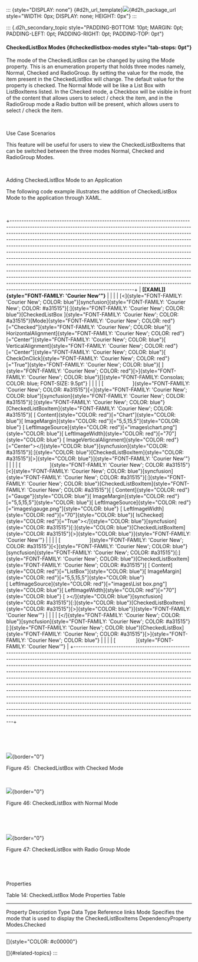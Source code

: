 ::: {style="DISPLAY: none"}
[](ms-xhelp:///?Id=d2h_url_template){#d2h_url_template}![](!package_url!){#d2h_package_url style="WIDTH: 0px; DISPLAY: none; HEIGHT: 0px"}
:::

::: {.d2h_secondary_topic style="PADDING-BOTTOM: 10pt; MARGIN: 0pt; PADDING-LEFT: 0pt; PADDING-RIGHT: 0pt; PADDING-TOP: 0pt"}
#### CheckedListBox Modes {#checkedlistbox-modes style="tab-stops: 0pt"}

The mode of the CheckedListBox can be changed by using the Mode property. This is an enumeration property that holds three modes namely, Normal, Checked and RadioGroup. By setting the value for the mode, the item present in the CheckedListBox will change. The default value for the property is checked. The Normal Mode will be like a List Box with ListBoxItems listed. In the Checked mode, a Checkbox will be visible in front of the content that allows users to select / check the item, and in the RadioGroup mode a Radio button will be present, which allows users to select / check the item.

 

Use Case Scenarios

This feature will be useful for users to view the CheckedListBoxItems that can be switched between the three modes Normal, Checked and RadioGroup Modes.

 

Adding CheckedListBox Mode to an Application

The following code example illustrates the addition of CheckedListBox Mode to the application through XAML.

 

+----------------------------------------------------------------------------------------------------------------------------------------------------------------------------------------------------------------------------------------------------------------------------------------------------------------------------------------------------------------------------------------------------------------------------------------------------------------------------------------------------------------------------------------------------------------------------------------------------------------------------------------------------------------------------------------------------------------------------------------------------------------------------------------------------------------------------------------------------------------------------------------------------------------------------------------------+
| **[\[XAML\]]{style="FONT-FAMILY: 'Courier New'"}**                                                                                                                                                                                                                                                                                                                                                                                                                                                                                                                                                                                                                                                                                                                                                                                                                                                                                           |
|                                                                                                                                                                                                                                                                                                                                                                                                                                                                                                                                                                                                                                                                                                                                                                                                                                                                                                                                              |
| [\<]{style="FONT-FAMILY: 'Courier New'; COLOR: blue"}[syncfusion]{style="FONT-FAMILY: 'Courier New'; COLOR: #a31515"}[:]{style="FONT-FAMILY: 'Courier New'; COLOR: blue"}[CheckedListBox ]{style="FONT-FAMILY: 'Courier New'; COLOR: #a31515"}[Mode]{style="FONT-FAMILY: 'Courier New'; COLOR: red"}[=\"Checked\"]{style="FONT-FAMILY: 'Courier New'; COLOR: blue"}[ HorizontalAlignment]{style="FONT-FAMILY: 'Courier New'; COLOR: red"}[=\"Center\"]{style="FONT-FAMILY: 'Courier New'; COLOR: blue"}[ VerticalAlignment]{style="FONT-FAMILY: 'Courier New'; COLOR: red"}[=\"Center\"]{style="FONT-FAMILY: 'Courier New'; COLOR: blue"}[ CheckOnClick]{style="FONT-FAMILY: 'Courier New'; COLOR: red"}[=\"True\"]{style="FONT-FAMILY: 'Courier New'; COLOR: blue"}[ ]{style="FONT-FAMILY: 'Courier New'; COLOR: red"}[\>]{style="FONT-FAMILY: 'Courier New'; COLOR: blue"}[]{style="FONT-FAMILY: Consolas; COLOR: blue; FONT-SIZE: 9.5pt"} |
|                                                                                                                                                                                                                                                                                                                                                                                                                                                                                                                                                                                                                                                                                                                                                                                                                                                                                                                                              |
| [                    ]{style="FONT-FAMILY: 'Courier New'; COLOR: #a31515"}[\<]{style="FONT-FAMILY: 'Courier New'; COLOR: blue"}[syncfusion]{style="FONT-FAMILY: 'Courier New'; COLOR: #a31515"}[:]{style="FONT-FAMILY: 'Courier New'; COLOR: blue"}[CheckedListBoxItem]{style="FONT-FAMILY: 'Courier New'; COLOR: #a31515"}[ [ Content]{style="COLOR: red"}[=\"Chart\"]{style="COLOR: blue"}[ ImageMargin]{style="COLOR: red"}[=\"5,5,15,5\"]{style="COLOR: blue"} [ LeftImageSource]{style="COLOR: red"}[=\"images\\chart.png\"]{style="COLOR: blue"}[ LeftImageWidth]{style="COLOR: red"}[=\"70\"]{style="COLOR: blue"} [ ImageVerticalAlignment]{style="COLOR: red"}[=\"Center\"\>\</]{style="COLOR: blue"}[syncfusion]{style="COLOR: #a31515"}[:]{style="COLOR: blue"}[CheckedListBoxItem]{style="COLOR: #a31515"}[\>]{style="COLOR: blue"}]{style="FONT-FAMILY: 'Courier New'"}                                                         |
|                                                                                                                                                                                                                                                                                                                                                                                                                                                                                                                                                                                                                                                                                                                                                                                                                                                                                                                                              |
| [                    ]{style="FONT-FAMILY: 'Courier New'; COLOR: #a31515"}[\<]{style="FONT-FAMILY: 'Courier New'; COLOR: blue"}[syncfusion]{style="FONT-FAMILY: 'Courier New'; COLOR: #a31515"}[:]{style="FONT-FAMILY: 'Courier New'; COLOR: blue"}[CheckedListBoxItem]{style="FONT-FAMILY: 'Courier New'; COLOR: #a31515"}[ [ Content]{style="COLOR: red"}[=\"Gauge\"]{style="COLOR: blue"}[ ImageMargin]{style="COLOR: red"}[=\"5,5,15,5\"]{style="COLOR: blue"}[ LeftImageSource]{style="COLOR: red"}[=\"images\\gauge.png\"]{style="COLOR: blue"} [ LeftImageWidth]{style="COLOR: red"}[=\"70\"]{style="COLOR: blue"}[ IsChecked]{style="COLOR: red"}[=\"True\"\>\</]{style="COLOR: blue"}[syncfusion]{style="COLOR: #a31515"}[:]{style="COLOR: blue"}[CheckedListBoxItem]{style="COLOR: #a31515"}[\>]{style="COLOR: blue"}]{style="FONT-FAMILY: 'Courier New'"}                                                                         |
|                                                                                                                                                                                                                                                                                                                                                                                                                                                                                                                                                                                                                                                                                                                                                                                                                                                                                                                                              |
| [                    ]{style="FONT-FAMILY: 'Courier New'; COLOR: #a31515"}[\<]{style="FONT-FAMILY: 'Courier New'; COLOR: blue"}[syncfusion]{style="FONT-FAMILY: 'Courier New'; COLOR: #a31515"}[:]{style="FONT-FAMILY: 'Courier New'; COLOR: blue"}[CheckedListBoxItem]{style="FONT-FAMILY: 'Courier New'; COLOR: #a31515"}[ [ Content]{style="COLOR: red"}[=\"ListBox\"]{style="COLOR: blue"}[ ImageMargin]{style="COLOR: red"}[=\"5,5,15,5\"]{style="COLOR: blue"} [ LeftImageSource]{style="COLOR: red"}[=\"images\\List box.png\"]{style="COLOR: blue"}[ LeftImageWidth]{style="COLOR: red"}[=\"70\"]{style="COLOR: blue"} [ \>\</]{style="COLOR: blue"}[syncfusion]{style="COLOR: #a31515"}[:]{style="COLOR: blue"}[CheckedListBoxItem]{style="COLOR: #a31515"}[\>]{style="COLOR: blue"}]{style="FONT-FAMILY: 'Courier New'"}                                                                                                           |
|                                                                                                                                                                                                                                                                                                                                                                                                                                                                                                                                                                                                                                                                                                                                                                                                                                                                                                                                              |
| [\</]{style="FONT-FAMILY: 'Courier New'; COLOR: blue"}[syncfusion]{style="FONT-FAMILY: 'Courier New'; COLOR: #a31515"}[:]{style="FONT-FAMILY: 'Courier New'; COLOR: blue"}[CheckedListBox]{style="FONT-FAMILY: 'Courier New'; COLOR: #a31515"}[\>]{style="FONT-FAMILY: 'Courier New'; COLOR: blue"}                                                                                                                                                                                                                                                                                                                                                                                                                                                                                                                                                                                                                                          |
|                                                                                                                                                                                                                                                                                                                                                                                                                                                                                                                                                                                                                                                                                                                                                                                                                                                                                                                                              |
| [              ]{style="FONT-FAMILY: 'Courier New'"}                                                                                                                                                                                                                                                                                                                                                                                                                                                                                                                                                                                                                                                                                                                                                                                                                                                                                         |
+----------------------------------------------------------------------------------------------------------------------------------------------------------------------------------------------------------------------------------------------------------------------------------------------------------------------------------------------------------------------------------------------------------------------------------------------------------------------------------------------------------------------------------------------------------------------------------------------------------------------------------------------------------------------------------------------------------------------------------------------------------------------------------------------------------------------------------------------------------------------------------------------------------------------------------------------+

 

 

![](ImagesExt/image78_46.png){border="0"}

Figure 45:  CheckedListBox with Checked Mode

 

![](ImagesExt/image78_47.png){border="0"}

Figure 46: CheckedListBox with Normal Mode

 

 

![](ImagesExt/image78_48.png){border="0"}

Figure 47: CheckedListBox with Radio Group Mode

 

 

Properties

Table 14: CheckedListBox Mode Properties Table

  ---------- -------------------------------------------------------------------- -------------------- --------------- -----------------
  Property   Description                                                          Type                 Data Type       Reference links
  Mode       Specifies the mode that is used to display the CheckedListBoxItems   DependencyProperty   Modes.Checked   
  ---------- -------------------------------------------------------------------- -------------------- --------------- -----------------

[]{style="COLOR: #c00000"} 

[]{#related-topics}
:::
